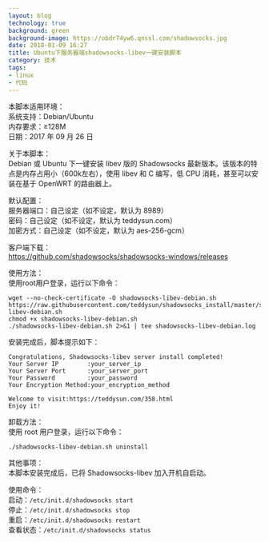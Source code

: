 ```yaml
---
layout: blog
technology: true
background: green
background-image: https://obdr74yw6.qnssl.com/shadowsocks.jpg
date: 2018-01-09 16:27
title: Ubuntu下服务器端shadowsocks-libev一键安装脚本
category: 技术
tags:
- linux
- 代码
---
```


本脚本适用环境：  
系统支持：Debian/Ubuntu  
内存要求：≥128M  
日期：2017 年 09 月 26 日  

关于本脚本：  
Debian 或 Ubuntu 下一键安装 libev 版的 Shadowsocks 最新版本。该版本的特点是内存占用小（600k左右），使用 libev 和 C 编写，低 CPU 消耗，甚至可以安装在基于 OpenWRT 的路由器上。  

默认配置：  
服务器端口：自己设定（如不设定，默认为 8989）  
密码：自己设定（如不设定，默认为 teddysun.com）  
加密方式：自己设定（如不设定，默认为 aes-256-gcm）  

客户端下载：  
https://github.com/shadowsocks/shadowsocks-windows/releases  

使用方法：  
使用root用户登录，运行以下命令：  

```
wget --no-check-certificate -O shadowsocks-libev-debian.sh https://raw.githubusercontent.com/teddysun/shadowsocks_install/master/shadowsocks-libev-debian.sh
chmod +x shadowsocks-libev-debian.sh
./shadowsocks-libev-debian.sh 2>&1 | tee shadowsocks-libev-debian.log
```
安装完成后，脚本提示如下：  

```
Congratulations, Shadowsocks-libev server install completed!
Your Server IP        :your_server_ip
Your Server Port      :your_server_port
Your Password         :your_password
Your Encryption Method:your_encryption_method

Welcome to visit:https://teddysun.com/358.html
Enjoy it!
```
卸载方法：  
使用 root 用户登录，运行以下命令：  
```
./shadowsocks-libev-debian.sh uninstall
```
其他事项：  
本脚本安装完成后，已将 Shadowsocks-libev 加入开机自启动。  

使用命令：  
启动：`/etc/init.d/shadowsocks start`  
停止：`/etc/init.d/shadowsocks stop`  
重启：`/etc/init.d/shadowsocks restart`  
查看状态：`/etc/init.d/shadowsocks status`